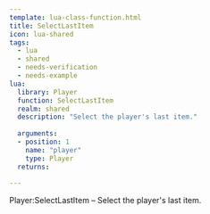 ```yaml
---
template: lua-class-function.html
title: SelectLastItem
icon: lua-shared
tags:
  - lua
  - shared
  - needs-verification
  - needs-example
lua:
  library: Player
  function: SelectLastItem
  realm: shared
  description: "Select the player's last item."
  
  arguments:
  - position: 1
    name: "player"
    type: Player
  returns:
    
---
```


<div class="lua__search__keywords">
Player:SelectLastItem &#x2013; Select the player's last item.
</div>
